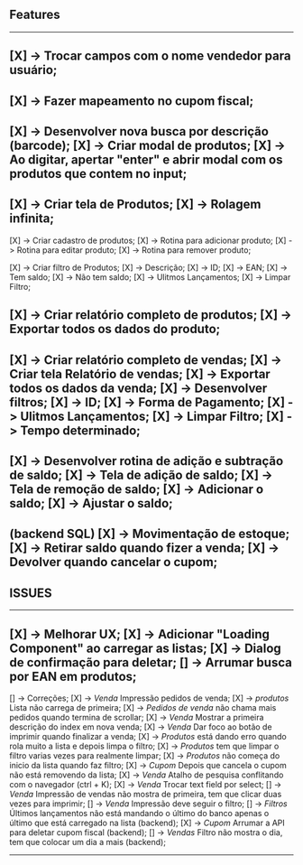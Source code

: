 ## Features

------------------------------------------------------------------------------------------------------------------------
[X] -> Trocar campos com o nome vendedor para usuário;
------------------------------------------------------------------------------------------------------------------------
[X] -> Fazer mapeamento no cupom fiscal;
------------------------------------------------------------------------------------------------------------------------
[X] -> Desenvolver nova busca por descrição (barcode);
   [X] -> Criar modal de produtos;
   [X] -> Ao digitar, apertar "enter" e abrir modal com os produtos que contem no input;
------------------------------------------------------------------------------------------------------------------------
[X] -> Criar tela de Produtos;
   [X] -> Rolagem infinita;
------------------------------------------------------------------------------------------------------------------------
[X] -> Criar cadastro de produtos;
   [X] -> Rotina para adicionar produto;
   [X] -> Rotina para editar produto;
   [X] -> Rotina para remover produto;

[X] -> Criar filtro de Produtos;
   [X] ->  Descrição;
   [X] ->  ID;
   [X] ->  EAN;
   [X] ->  Tem saldo;
   [X] ->  Não tem saldo;
   [X] ->  Ulitmos Lançamentos;
   [X] ->  Limpar Filtro;

[X] -> Criar relatório completo de produtos;
[X] -> Exportar todos os dados do produto;
------------------------------------------------------------------------------------------------------------------------
[X] -> Criar relatório completo de vendas;
   [X] -> Criar tela Relatório de vendas;
   [X] -> Exportar todos os dados da venda;
   [X] -> Desenvolver filtros;
      [X] ->  ID;
      [X] ->  Forma de Pagamento;
      [X] ->  Ulitmos Lançamentos;
      [X] ->  Limpar Filtro;
      [X] ->  Tempo determinado;
------------------------------------------------------------------------------------------------------------------------
[X] -> Desenvolver rotina de adição e subtração de saldo; 
   [X] -> Tela de adição de saldo; 
   [X] -> Tela de remoção de saldo; 
   [X] -> Adicionar o saldo; 
   [X] -> Ajustar o saldo; 
------------------------------------------------------------------------------------------------------------------------
(backend SQL)
[X] -> Movimentação de estoque; 
   [X] -> Retirar saldo quando fizer a venda;
   [X] -> Devolver quando cancelar o cupom;
------------------------------------------------------------------------------------------------------------------------

## ISSUES

------------------------------------------------------------------------------------------------------------------------
[X] -> Melhorar UX;
   [X] -> Adicionar "Loading Component" ao carregar as listas;
   [X] -> Dialog de confirmação para deletar;
   [] -> Arrumar busca por EAN em produtos;
------------------------------------------------------------------------------------------------------------------------
[] -> Correções;
   [X] -> *Venda* Impressão pedidos de venda;
   [X] -> *produtos* Lista não carrega de primeira;
   [X] -> *Pedidos de venda* não chama mais pedidos quando termina de scrollar;
   [X] -> *Venda* Mostrar a primeira descrição do index em nova venda;
   [X] -> *Venda* Dar foco ao botão de imprimir quando finalizar a venda;
   [X] -> *Produtos* está dando erro quando rola muito a lista e depois limpa o filtro;
   [X] -> *Produtos* tem que limpar o filtro varias vezes para realmente limpar;
   [X] -> *Produtos* não começa do inicio da lista quando faz filtro;
   [X] -> *Cupom* Depois que cancela o cupom não está removendo da lista;
   [X] -> *Venda* Atalho de pesquisa conflitando com o navegador (ctrl + K);
   [X] -> *Venda* Trocar text field por select;
   [] -> *Venda* Impressão de vendas não mostra de primeira, tem que clicar duas vezes para imprimir;
   [] -> *Venda* Impressão deve seguir o filtro;
   [] -> *Filtros* Últimos lançamentos não está mandando o último do banco apenas o último que está carregado na lista (backend);
   [X] -> *Cupom* Arrumar a API para deletar cupom fiscal (backend);
   [] -> *Vendas* Filtro não mostra o dia, tem que colocar um dia a mais (backend);

------------------------------------------------------------------------------------------------------------------------
